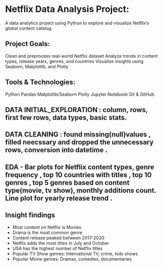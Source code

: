 # Netflix Data Analysis Project:
A data analytics project using Python to explore and visualize Netflix’s global content catalog.

##  Project Goals:
Clean and preprocess real-world Netflix dataset
Analyze trends in content types, release years, genres, and countries
Visualize insights using Seaborn, Matplotlib, and Plotly

## Tools & Technologies:
Python
Pandas
Matplotlib/Seaborn Plotly
Jupyter Notebook
Git & GitHub

## DATA INITIAL_EXPLORATION : column, rows, first few rows, data types, basic stats. 
## DATA CLEANING : found missing(null)values , filled neecssary and dropped the unnecessary rows, conversion into datetime .
## EDA - Bar plots for Netflix content types, genre frequency , top 10 countries with titles , top 10 genres , top 5 genres based on content type(movie, tv show), monthly additions count. Line plot for yearly release trend .

## Insight findings
- Most content on Netflix is Movies
- Drama is the most common genre
- Content release peaked between 2017-2020
- Netflix adds the most titles in July and October
- USA has the highest number of Netflix titles
- Popular TV Show genres: International TV, crime, kids shows
- Popular Movie genres: Dramas, comedies, documentaries







         


